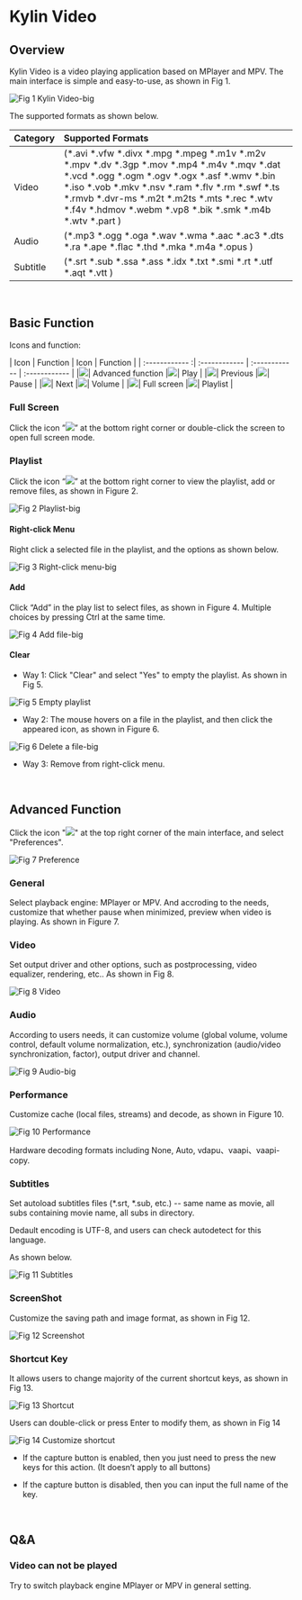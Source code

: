 # Kylin Video
## Overview
Kylin Video is a video playing application based on MPlayer and MPV. The main interface is simple and easy-to-use, as shown in Fig 1.

![Fig 1 Kylin Video-big](image/1.png)

The supported formats as shown below.

| Category | Supported Formats |
| :------------ | :------------ |
| Video	|(*.avi *.vfw *.divx *.mpg *.mpeg *.m1v *.m2v *.mpv *.dv *.3gp *.mov *.mp4 *.m4v *.mqv *.dat *.vcd *.ogg *.ogm *.ogv *.ogx *.asf *.wmv *.bin *.iso *.vob *.mkv *.nsv *.ram *.flv *.rm *.swf *.ts *.rmvb *.dvr-ms *.m2t *.m2ts *.mts *.rec *.wtv *.f4v *.hdmov *.webm *.vp8 *.bik *.smk *.m4b *.wtv *.part )
| Audio |(*.mp3 *.ogg *.oga *.wav *.wma *.aac *.ac3 *.dts *.ra *.ape *.flac *.thd *.mka *.m4a *.opus )
| Subtitle |	(*.srt *.sub *.ssa *.ass *.idx *.txt *.smi *.rt *.utf *.aqt *.vtt )

<br>

## Basic Function
Icons and function:

| Icon | Function | Icon | Function |
| :------------ :| :------------ | :------------ | :------------ |
|![](image/icon1.png)| Advanced function |![](image/icon3.png)| Play |
|![](image/icon9.png)| Previous |![](image/icon4.png)| Pause |
|![](image/icon10.png)| Next |![](image/icon5.png)| Volume |
|![](image/icon11.png)|	Full screen |![](image/icon6.png)| Playlist |

### Full Screen
Click the icon ”![](image/icon11.png)” at the bottom right corner or double-click the screen to open full screen mode.

### Playlist
Click the icon “![](image/icon6.png)” at the bottom right corner to view the playlist, add or remove files, as shown in Figure 2.

![Fig 2 Playlist-big](image/2.png)

#### Right-click Menu
Right click a selected file in the playlist, and the options as shown below.

![Fig 3 Right-click menu-big](image/3.png)

#### Add
Click “Add” in the play list to select files, as shown in Figure 4. Multiple choices by pressing Ctrl at the same time.

![Fig 4 Add file-big](image/4.png)

#### Clear
- Way 1: Click "Clear" and select "Yes" to empty the playlist. As shown in Fig 5.

![Fig 5 Empty playlist](image/5.png)

- Way 2: The mouse hovers on a file in the playlist, and then click the appeared icon, as shown in Figure 6.

![Fig 6 Delete a file-big](image/6.png)

- Way 3: Remove from right-click menu.

<br>

## Advanced Function
Click the icon "![](image/icon1.png)" at the top right corner of the main interface, and select "Preferences".

![Fig 7 Preference](image/7.png)

### General
Select playback engine: MPlayer or MPV. And accroding to the needs, customize that whether pause when minimized, preview when video is playing. As shown in Figure 7.

### Video
Set output driver and other options, such as postprocessing, video equalizer, rendering, etc.. As shown in Fig 8. 

![Fig 8 Video](image/8.png)

### Audio
According to users needs, it can customize volume (global volume, volume control, default volume normalization, etc.), synchronization (audio/video synchronization, factor), output driver and channel.

![Fig 9 Audio-big](image/9.png)

### Performance
Customize cache (local files, streams) and decode, as shown in Figure 10.

![Fig 10 Performance](image/10.png)

Hardware decoding formats including None, Auto, vdapu、vaapi、vaapi-copy.

### Subtitles
Set autoload subtitles files (*.srt, *.sub, etc.) -- same name as movie, all subs containing movie name, all subs in directory.

Dedault encoding is UTF-8, and users can check autodetect for this language.

As shown below.

![Fig 11 Subtitles](image/11.png)

### ScreenShot
Customize the saving path and image format, as shown in Fig 12.

![Fig 12 Screenshot](image/12.png)

### Shortcut Key
It allows users to change majority of the current shortcut keys, as shown in Fig 13.

![Fig 13 Shortcut](image/13.png)

Users can double-click or press Enter to modify them, as shown in Fig 14

![Fig 14 Customize shortcut](image/14.png)

- If the capture button is enabled, then you just need to press the new keys for this action. (It doesn’t apply to all buttons)

- If the capture button is disabled, then you can input the full name of the key. 

<br>

## Q&A
### Video can not be played
Try to switch playback engine MPlayer or MPV in general setting.
